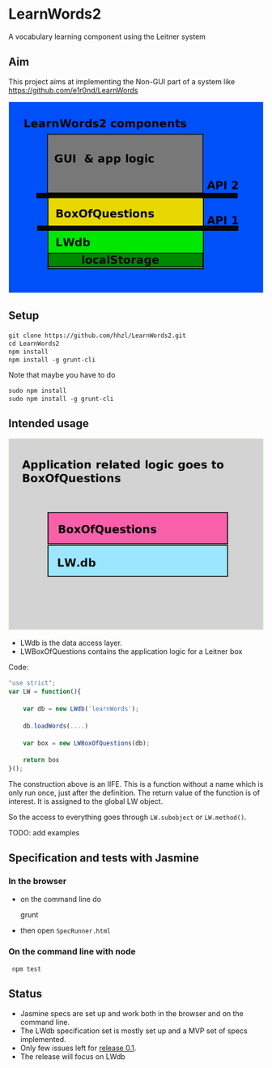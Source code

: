 # LearnWords2
A vocabulary learning component using the Leitner system

## Aim

This project aims at implementing the Non-GUI part of a system like 
https://github.com/e1r0nd/LearnWords

![learnwords2-layers](docs/LW2-context.png)


## Setup 

````	
git clone https://github.com/hhzl/LearnWords2.git
cd LearnWords2
npm install
npm install -g grunt-cli
````

Note that maybe you have to do

````
sudo npm install
sudo npm install -g grunt-cli
````

## Intended usage

![learnwords2-layers](docs/learnwords2-layers.png)

- LWdb is the data access layer.
- LWBoxOfQuestions contains the application logic for a Leitner box


Code:

````JavaScript
"use strict";
var LW = function(){

	var db = new LWdb('learnWords');

	db.loadWords(....)

	var box = new LWBoxOfQuestions(db);

	return box
}();
````


The construction above is an IIFE.
This is a function without a name which is only run once, just after the definition.
The return value of the function is of interest. It is assigned to the global LW object.

So the access to everything goes through ``LW.subobject``  or ``LW.method()``.



 
TODO: add examples



## Specification and tests with Jasmine

### In the browser

- on the command line do

     grunt

- then open ``SpecRunner.html``


### On the command line with node

     npm test


## Status

* Jasmine specs are set up and work both in the browser and on the command line.
* The LWdb specification set is mostly set up and a MVP set of specs implemented. 
* Only few issues left for [release 0.1](https://github.com/hhzl/LearnWords2/milestone/1).
* The release will focus on LWdb



